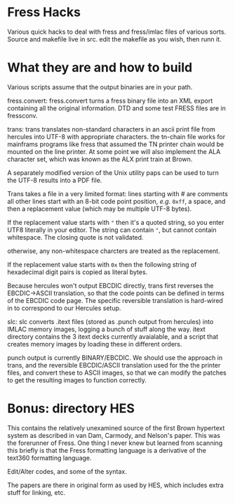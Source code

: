 # Fress Hacks

Various quick hacks to deal with fress and fress/imlac
files of various sorts. Source and makefile live in src.
edit the makefile as you wish, then runn it.

# What they are and how to build

Various scripts assume that the output binaries are in your
path.

fress.convert:
fress.convert turns a fress binary file into an XML export
containing all the original information. DTD and some test
FRESS files are in fressconv.

trans:
trans translates non-standard characters in an ascii print
file from hercules into UTF-8 with appropriate characters.
the tn-chain file works for mainframs programs like fress that
assumed the TN printer chain would be mounted on the line
printer. At some point we will also implement the ALA character
set, which was known as the ALX print train at Brown.

A separately modified version of the Unix utility paps can be
used to turn the UTF-8 results into a PDF file.

Trans takes a file in a very limited format:
lines starting with # are comments
all other lines start with an 8-bit code point position,
_e.g._ `0xff`, a space, and then a replacement value (which may be multiple
UTF-8 bytes).

If the replacement value starts with `"` then it's a quoted
string, so you enter UTF8 literally in your editor. The string can contain `"`,
but cannot contain whitespace. The closing quote is not validated.

otherwise, any non-whitespace charcters are treated as the replacement.

If the replacement value starts with `0x` then the following string of hexadecimal
digit pairs is copied as literal bytes.

Because hercules won't output EBCDIC directly, trans first reverses the EBCDIC->ASCII
translation, so that the code points can be defined in terms of the EBCDIC code page.
The specific reversible translation is hard-wired in to correspond to our Hercules
setup.

slc:
slc converts .itext files (stored as .punch output from
hercules) into IMLAC memory images, logging a bunch of stuff
along the way. itext directory contains the 3 itext decks
currently avaialable, and a script that creates memory images
by loading these in different orders.

punch output is currently BINARY/EBCDIC. We should use the
approach in trans, and the reversible EBCDIC/ASCII translation
used for the the printer files, and convert these to
ASCII images, so that we can modify the patches to get the
resulting images to function correctly. 

# Bonus: directory HES 

This contains the relatively unexamined source of the first
Brown hypertext system as described in van Dam, Carmody, and Nelson's
paper. This was the forerunner of Fress. One thing I never knew but
learned from scanning this briefly is that the Fress formatting
language is a derivative of the text360 formatting language.

Edit/Alter codes, and some of the syntax.

The papers are there in original form as used by HES, which
includes extra stuff for linking, etc.
